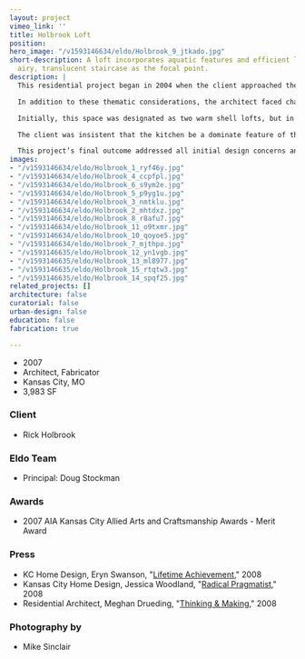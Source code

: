 ```yaml
---
layout: project
vimeo_link: ''
title: Holbrook Loft
position: 
hero_image: "/v1593146634/eldo/Holbrook_9_jtkado.jpg"
short-description: A loft incorporates aquatic features and efficient looks with an
  airy, translucent staircase as the focal point.
description: |
  This residential project began in 2004 when the client approached the architect with an opportunity to develop the interior architecture of his empty warm shell loft space. The building which houses the loft was originally constructed in the early 1900s and features an unfinished wood heavy timber construction. This loft serves as a part-time residence for the client, a local tech-industry professional. The intimately involved client had thematic demands that he requested the architect take into consideration when designing the space. He wanted to reflect an efficient look, evocative of his industry’s standards, and incorporate aquatic colors and features, reminiscent of his days playing for the United States Olympic water polo team.

  In addition to these thematic considerations, the architect faced challenges posed by integrating the raw, existing structure with the new architecture. The unfinished timbers were integrated into the modernist design, creating a distinguished mix of the old and the new.

  Initially, this space was designated as two warm shell lofts, but in order to locate enough space to satisfy all of the client’s residential needs, the two lofts were combined to form one loft. Because of this new arrangement, the architect was faced with how best to solve the design challenge posed by the fabrication of a new staircase. The client encouraged the architect to produce a staircase that would be the focal point of the entry lobby, and one that would generate conversation and attention. An innovative suspended staircase design was selected, which appears to float and features transparent glass treads. This design keeps the open appeal of the entry and required no bearing walls, but instead employed a system of steel tube ballasts, railings, and lateral bracings The airy, translucent result was an additional nod to the client’s passion for the aquatic. The final space features three bedrooms, including a master bedroom on the second level, with the kitchen and open entertainment room located on the main level.

  The client was insistent that the kitchen be a dominate feature of the loft because of the role it would play in entertaining clients and friends. This space features walnut cabinets, white oak flooring, stainless steel appliances and an 18x4 foot prep island. The kitchen opens into large open room, which can be utilized by the client in a number of ways. The new space design relies heavily on natural lighting sources, borrowing light from one room to another. The architect also took into consideration the client’s desire to be able to view the city’s performing arts center from as many vantage points as possible when arranging the space’s room enclosures. The bathroom features a ceramic alcove bathtub, a steam shower, and sliding panels that open up to the exterior porch, allowing natural ventilation and ambient light to illuminate the bathroom.

  This project’s final outcome addressed all initial design concerns and left the client satisfied with the new interior. The cooperative relationship forged between the client and architect helped to create an inviting and original living space.
images:
- "/v1593146634/eldo/Holbrook_1_ryf46y.jpg"
- "/v1593146634/eldo/Holbrook_4_ccpfpl.jpg"
- "/v1593146634/eldo/Holbrook_6_s9ym2e.jpg"
- "/v1593146634/eldo/Holbrook_5_p9yg1u.jpg"
- "/v1593146634/eldo/Holbrook_3_nmtklu.jpg"
- "/v1593146634/eldo/Holbrook_2_mhtdxz.jpg"
- "/v1593146634/eldo/Holbrook_8_r8afu7.jpg"
- "/v1593146634/eldo/Holbrook_11_o9txmr.jpg"
- "/v1593146634/eldo/Holbrook_10_qoyoe5.jpg"
- "/v1593146634/eldo/Holbrook_7_mjthpo.jpg"
- "/v1593146635/eldo/Holbrook_12_yn1vgb.jpg"
- "/v1593146635/eldo/Holbrook_13_ml8977.jpg"
- "/v1593146635/eldo/Holbrook_15_rtqtw3.jpg"
- "/v1593146635/eldo/Holbrook_14_spqf25.jpg"
related_projects: []
architecture: false
curatorial: false
urban-design: false
education: false
fabrication: true

---
```

* 2007
* Architect, Fabricator
* Kansas City, MO
* 3,983 SF

### Client

* Rick Holbrook

### Eldo Team

* Principal: Doug Stockman

### Awards

* 2007 AIA Kansas City Allied Arts and Craftsmanship Awards - Merit Award

### Press

* KC Home Design, Eryn Swanson, "[Lifetime Achievement](downloads.ctfassets.net/7ceafwpo4r5g/37XvC6afNSJrdmlGiCKTzr/022f108049b58e6bbf2c3708827cfd2c/2008-el_dorado_-KC_HomeDesign.pdf )," 2008
* Kansas City Home Design, Jessica Woodland, "[Radical Pragmatist](assets.ctfassets.net/7ceafwpo4r5g/5g5T2sJj9nQxDum7HZvM7G/fdc9d0fa82fe269389a26c6d63735edc/2008-Doug-KC_Home_Deisgn.pdf)," 2008
* Residential Architect, Meghan Drueding, "[Thinking & Making](downloads.ctfassets.net/7ceafwpo4r5g/2DKTrOaqQQ9540CH16Di55/defa50693a0db20cd794b683e4714ba1/2008-el_dorado-Residential_Architect_Cover_Story.pdf)," 2008

### Photography by

* Mike Sinclair